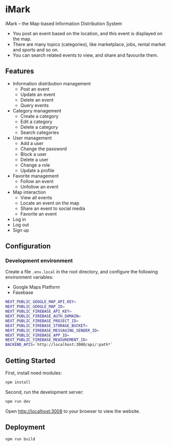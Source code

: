 # iMark
iMark – the Map-based Information Distribution System

- You post an event based on the location, and this event is displayed on the map.
- There are many topics (categories), like marketplace, jobs, rental market and sports and so on.
- You can search related events to view, and share and favourite them.

## Features
- Information distribution management
    - Post an event
    - Update an event
    - Delete an event
    - Query events
- Category management
    - Create a category
    - Edit a category
    - Delete a category
    - Search categories
- User management
    - Add a user
    - Change the password
    - Block a user
    - Delete a user
    - Change a role
    - Update a profile
- Favorite management
    - Follow an event
    - Unfollow an event
- Map interaction
    - View all events
    - Locate an event on the map
    - Share an event to social media
    - Favorite an event
- Log in
- Log out
- Sign up

## Configuration

### Development environment
Create a file `.env.local` in the root directory, and configure the following environment variables:
- Google Maps Platform
- Fasebase

```bash
NEXT_PUBLIC_GOOGLE_MAP_API_KEY=
NEXT_PUBLIC_GOOGLE_MAP_ID=
NEXT_PUBLIC_FIREBASE_API_KEY=
NEXT_PUBLIC_FIREBASE_AUTH_DOMAIN=
NEXT_PUBLIC_FIREBASE_PROJECT_ID=
NEXT_PUBLIC_FIREBASE_STORAGE_BUCKET=
NEXT_PUBLIC_FIREBASE_MESSAGING_SENDER_ID=
NEXT_PUBLIC_FIREBASE_APP_ID=
NEXT_PUBLIC_FIREBASE_MEASUREMENT_ID=
BACKEND_APIS=`http://localhost:3000/api/:path*`
```

## Getting Started

First, install noed modules:
```bash
npm install
```

Second, run the development server:

```bash
npm run dev
```

Open [http://localhost:3008](http://localhost:3008) to your browser to view the website.

## Deployment

```bash
npm run build
```